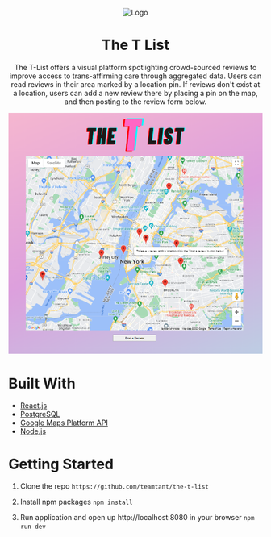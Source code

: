 <div align="center">

![Logo](./Images/app-logo-3.png)

# The T List
The T-List offers a visual platform spotlighting crowd-sourced reviews to improve access to trans-affirming care through aggregated data. Users can read reviews in their area marked by a location pin. If reviews don't exist at a location, users can add a new review there by placing a pin on the map, and then posting to the review form below. 

</div>

![The T-List](./Images/the-t-list.png)

# Built With
- [React.js](https://reactjs.org/)
- [PostgreSQL](https://www.postgresql.org/)
- [Google Maps Platform API](https://developers.google.com/maps/)
- [Node.js](https://nodejs.org/en/)

# Getting Started

1. Clone the repo 
``` https://github.com/teamtant/the-t-list ```

2. Install npm packages
``` npm install ```

3. Run application and open up http://localhost:8080 in your browser
``` npm run dev ```

